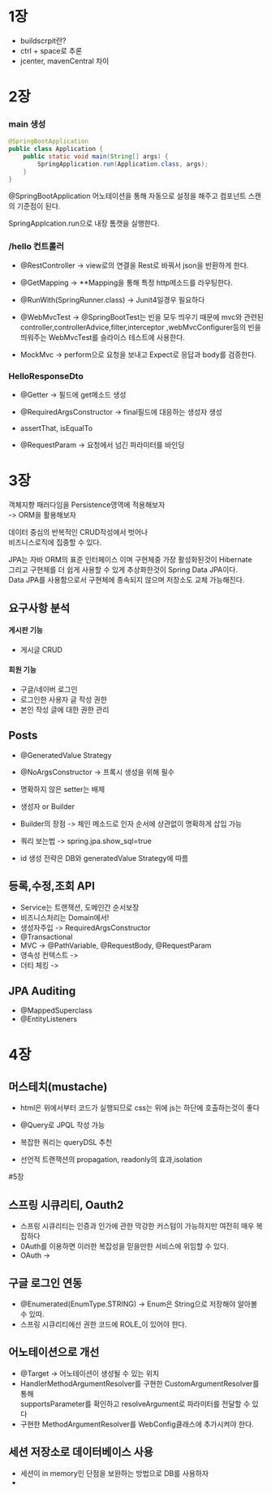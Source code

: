 # 1장  

* buildscrpit란?  
* ctrl + space로 추론  
* jcenter, mavenCentral 차이  

# 2장

### main 생성
```java
@SpringBootApplication
public class Application {
    public static void main(String[] args) {
        SpringApplication.run(Application.class, args);
    }
}
```
@SpringBootApplication 어노테이션을 통해 
자동으로 설정을 해주고 컴포넌트 스캔의 기준점이 된다.

SpringApplcation.run으로 내장 톰캣을 실행한다.

### /hello 컨트롤러

* @RestController -> view로의 연결을 Rest로 바꿔서 json을 반환하게 한다.
* @GetMapping -> **Mapping을 통해 특정 http메소드를 라우팅한다.


* @RunWith(SpringRunner.class) -> Junit4일경우 필요하다  
* @WebMvcTest -> @SpringBootTest는 빈을 모두 띄우기 때문에 
  mvc와 관련된 controller,controllerAdvice,filter,interceptor
  ,webMvcConfigurer등의 빈을 띄워주는 WebMvcTest를 슬라이스 테스트에 사용한다.  
* MockMvc -> perform으로 요청을 보내고 Expect로 응답과 body를 검증한다.

### HelloResponseDto 

* @Getter -> 필드에 get메소드 생성
* @RequiredArgsConstructor -> final필드에 대응하는 생성자 생성  

* assertThat, isEqualTo  
* @RequestParam -> 요청에서 넘긴 파라미터를 바인딩  

# 3장  
객체지향 패러다임을 Persistence영역에 적용해보자  
-> ORM을 활용해보자  
  
데이터 중심의 반복적인 CRUD작성에서 벗어나  
비즈니스로직에 집중할 수 있다.  

JPA는 자바 ORM의 표준 인터페이스 이며 구현체중 가장 활성화된것이 Hibernate  
그리고 구현체를 더 쉽게 사용할 수 있게 추상화한것이 Spring Data JPA이다.  
Data JPA를 사용함으로서 구현체에 종속되지 않으며 저장소도 교체 가능해진다.  

## 요구사항 분석

#### 게시판 기능

* 게시글 CRUD

#### 회원 기능

* 구글/네이버 로그인
* 로그인한 사용자 글 작성 권한
* 본인 작성 글에 대한 권한 관리

## Posts  

* @GeneratedValue Strategy  
* @NoArgsConstructor -> 프록시 생성을 위해 필수  
* 명확하지 않은 setter는 배제
* 생성자 or Builder
* Builder의 장점 -> 체인 메소드로 인자 순서에 상관없이 명확하게 삽입 가능  

* 쿼리 보는법 -> spring.jpa.show_sql=true  
* id 생성 전략은 DB와 generatedValue Strategy에 따름  

## 등록,수정,조회 API  

* Service는 트랜잭션, 도메인간 순서보장  
* 비즈니스처리는 Domain에서!
* 생성자주입 -> RequiredArgsConstructor
* @Transactional  
* MVC -> @PathVariable, @RequestBody, @RequestParam  
* 영속성 컨텍스트 -> 
* 더티 체킹  -> 

## JPA Auditing  

* @MappedSuperclass  
* @EntityListeners  

# 4장  

## 머스테치(mustache)  

* html은 위에서부터 코드가 실행되므로 css는 위에 js는 하단에 호출하는것이 좋다

* @Query로 JPQL 작성 가능
* 복잡한 쿼리는 queryDSL 추천
* 선언적 트랜잭션의 propagation, readonly의 효과,isolation  

#5장  

## 스프링 시큐리티, Oauth2

* 스프링 시큐리티는 인증과 인가에 관한 막강한 커스텀이 가능하지만 여전히 매우 복잡하다  
* 0Auth를 이용하면 이러한 복잡성을 믿을만한 서비스에 위임할 수 있다.
* OAuth ->  

## 구글 로그인 연동  

* @Enumerated(EnumType.STRING) -> Enum은 String으로 저장해야 알아볼 수 있따.
* 스프링 시큐리티에선 권한 코드에 ROLE_이 있어야 한다.

## 어노테이션으로 개선
* @Target -> 어노테이션이 생성될 수 있는 위치
* HandlerMethodArgumentResolver를 구현한 CustomArgumentResolver를 통해  
supportsParameter를 확인하고 resolveArgument로 파라미터를 전달할 수 있다  
* 구현한 MethodArgumentResolver를 WebConfig클래스에 추가시켜야 한다.
## 세션 저장소로 데이터베이스 사용  
* 세션이 in memory인 단점을 보완하는 방법으로 DB를 사용하자
* 